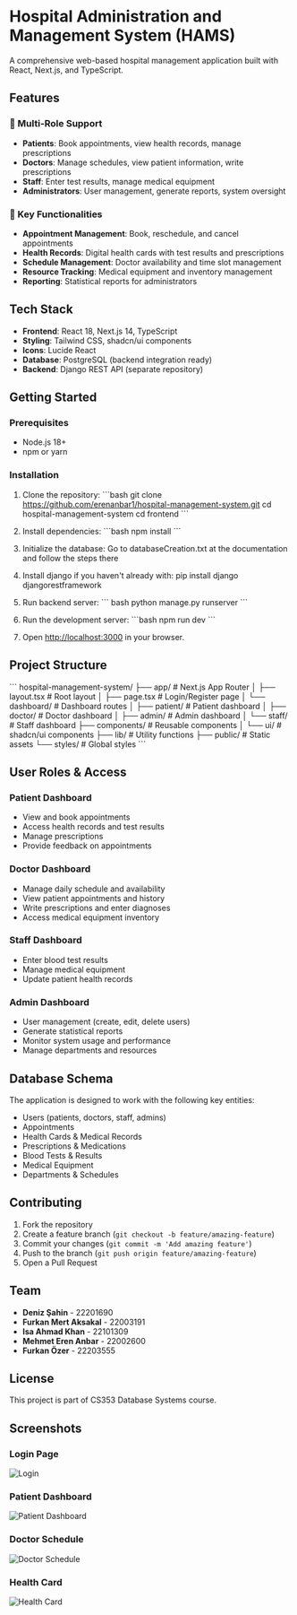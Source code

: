 # Hospital Administration and Management System (HAMS)

A comprehensive web-based hospital management application built with React, Next.js, and TypeScript.

## Features

### 🏥 Multi-Role Support
- **Patients**: Book appointments, view health records, manage prescriptions
- **Doctors**: Manage schedules, view patient information, write prescriptions
- **Staff**: Enter test results, manage medical equipment
- **Administrators**: User management, generate reports, system oversight

### 📱 Key Functionalities
- **Appointment Management**: Book, reschedule, and cancel appointments
- **Health Records**: Digital health cards with test results and prescriptions
- **Schedule Management**: Doctor availability and time slot management
- **Resource Tracking**: Medical equipment and inventory management
- **Reporting**: Statistical reports for administrators

## Tech Stack

- **Frontend**: React 18, Next.js 14, TypeScript
- **Styling**: Tailwind CSS, shadcn/ui components
- **Icons**: Lucide React
- **Database**: PostgreSQL (backend integration ready)
- **Backend**: Django REST API (separate repository)

## Getting Started

### Prerequisites
- Node.js 18+ 
- npm or yarn

### Installation

1. Clone the repository:
\`\`\`bash
git clone https://github.com/erenanbar1/hospital-management-system.git
cd hospital-management-system
cd frontend
\`\`\`

3. Install dependencies:
\`\`\`bash
npm install
\`\`\`

4. Initialize the database:
Go to databaseCreation.txt at the documentation and follow the steps there

5. Install django if you haven't already with:
pip install django djangorestframework

6. Run backend server:
\`\`\` bash
python manage.py runserver
\`\`\`

7. Run the development server:
\`\`\`bash
npm run dev
\`\`\`

8. Open [http://localhost:3000](http://localhost:3000) in your browser.

## Project Structure

\`\`\`
hospital-management-system/
├── app/                          # Next.js App Router
│   ├── layout.tsx               # Root layout
│   ├── page.tsx                 # Login/Register page
│   └── dashboard/               # Dashboard routes
│       ├── patient/             # Patient dashboard
│       ├── doctor/              # Doctor dashboard
│       ├── admin/               # Admin dashboard
│       └── staff/               # Staff dashboard
├── components/                   # Reusable components
│   └── ui/                      # shadcn/ui components
├── lib/                         # Utility functions
├── public/                      # Static assets
└── styles/                      # Global styles
\`\`\`

## User Roles & Access

### Patient Dashboard
- View and book appointments
- Access health records and test results
- Manage prescriptions
- Provide feedback on appointments

### Doctor Dashboard  
- Manage daily schedule and availability
- View patient appointments and history
- Write prescriptions and enter diagnoses
- Access medical equipment inventory

### Staff Dashboard
- Enter blood test results
- Manage medical equipment
- Update patient health records

### Admin Dashboard
- User management (create, edit, delete users)
- Generate statistical reports
- Monitor system usage and performance
- Manage departments and resources

## Database Schema

The application is designed to work with the following key entities:
- Users (patients, doctors, staff, admins)
- Appointments
- Health Cards & Medical Records
- Prescriptions & Medications
- Blood Tests & Results
- Medical Equipment
- Departments & Schedules

## Contributing

1. Fork the repository
2. Create a feature branch (`git checkout -b feature/amazing-feature`)
3. Commit your changes (`git commit -m 'Add amazing feature'`)
4. Push to the branch (`git push origin feature/amazing-feature`)
5. Open a Pull Request

## Team

- **Deniz Şahin** - 22201690
- **Furkan Mert Aksakal** - 22003191  
- **Isa Ahmad Khan** - 22101309
- **Mehmet Eren Anbar** - 22002600
- **Furkan Özer** - 22203555

## License

This project is part of CS353 Database Systems course.

## Screenshots

### Login Page
![Login](public/screenshots/login.png)

### Patient Dashboard
![Patient Dashboard](public/screenshots/patient-dashboard.png)

### Doctor Schedule
![Doctor Schedule](public/screenshots/doctor-schedule.png)

### Health Card
![Health Card](public/screenshots/health-card.png)
